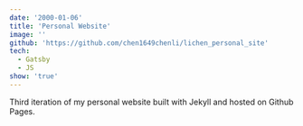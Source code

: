 ```yaml
---
date: '2000-01-06'
title: 'Personal Website'
image: ''
github: 'https://github.com/chen1649chenli/lichen_personal_site'
tech:
  - Gatsby
  - JS
show: 'true'
---
```


Third iteration of my personal website built with Jekyll and hosted on Github Pages.
